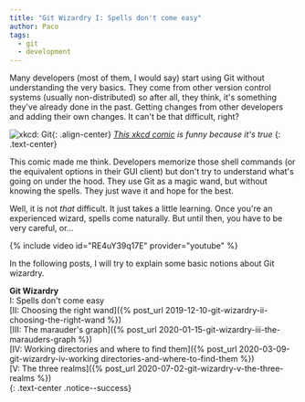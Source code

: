 ```yaml
---
title: "Git Wizardry I: Spells don't come easy"
author: Paco
tags:
  - git
  - development
---
```


Many developers (most of them, I would say) start using Git without understanding the very basics. They come from other version control systems (usually non-distributed) so after all, they think, it's something they've already done in the past. Getting changes from other developers and adding their own changes. It can't be that difficult, right?

![xkcd: Git](https://imgs.xkcd.com/comics/git.png){: .align-center}
*[This xkcd comic](https://xkcd.com/1597/) is funny because it's true*
{: .text-center}

This comic made me think. Developers memorize those shell commands (or the equivalent options in their GUI client) but don't try to understand what's going on under the hood. They use Git as a magic wand, but without knowing the spells. They just wave it and hope for the best.

Well, it is not *that* difficult. It just takes a little learning. Once you're an experienced wizard, spells come naturally. But until then, you have to be very careful, or...

{% include video id="RE4uY39q17E" provider="youtube" %}

In the following posts, I will try to explain some basic notions about Git wizardry.

**Git Wizardry**  
I: Spells don't come easy  
[II: Choosing the right wand]({% post_url 2019-12-10-git-wizardry-ii-choosing-the-right-wand %})  
[III: The marauder's graph]({% post_url 2020-01-15-git-wizardry-iii-the-marauders-graph %})  
[IV: Working directories and where to find them]({% post_url 2020-03-09-git-wizardry-iv-working directories-and-where-to-find-them %})  
[V: The three realms]({% post_url 2020-07-02-git-wizardry-v-the-three-realms %})  
{: .text-center .notice--success}
